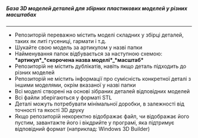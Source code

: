 <h5>База 3D моделей деталей для збірних пластикових моделей у різних масштабах</h5>
<hr />
<ul>
    <li>Репозиторій переважно містить моделі складних у збірці деталей, таких як литі гусениці, гармати і т.д.</li>
    <li>Шукайте свою модель за артикулом у назві папки</li>
    <li>Найменування папок відбувається за наступною схемою: <b>*артикул*_*скорочена назва моделі*_*масштаб*</b></li>
    <li>Репозиторій не містить дублікатів, навіть якщо деталь підходить до різних моделей</li>
    <li>Репозиторій не містить інформації про сумісність конкретної деталі з іншими моделями, окрім вказаної у назві папки</li>
    <li>Всі моделі створені на основі зібраних деталей відповідних моделей</li>
    <li>Всі файли зберігаються у форматі STL</li>
    <li>Деталі можуть потребувати мінімальної доробки, в залежності від точності та якості 3D друку</li>
    <li>Якщо репозиторій некоректно відображає файл, чи відображає його пустим, завантажте його і вікдрийте у програмі, яка підтримує відповідний формат (наприклад: Windows 3D Builder)</li>
</ul>

